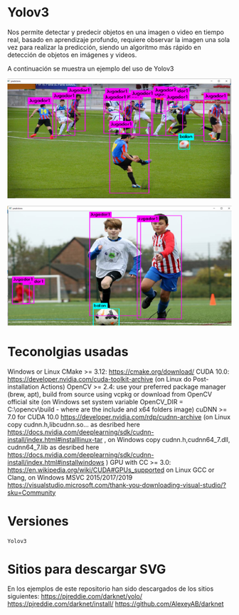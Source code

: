 # Yolov3

Nos permite detectar y predecir objetos en una imagen o video en tiempo real, basado en aprendizaje profundo, requiere observar la imagen una sola vez para realizar la predicción, siendo un algoritmo más rápido en detección de objetos en imágenes y videos.

A continuación se muestra un ejemplo del uso de Yolov3

[![Imagen 1](/readme_image/prediccion1.PNG)](readme_image/prediccion1.PNG)

[![Imagen 2](/readme_image/prediccion2.PNG)](readme_image/prediccion2.PNG)


# Teconolgias usadas
Windows or Linux
CMake >= 3.12: https://cmake.org/download/
CUDA 10.0: https://developer.nvidia.com/cuda-toolkit-archive (on Linux do Post-installation Actions)
OpenCV >= 2.4: use your preferred package manager (brew, apt), build from source using vcpkg or download from OpenCV official site (on Windows set system variable OpenCV_DIR = C:\opencv\build - where are the include and x64 folders image)
cuDNN >= 7.0 for CUDA 10.0 https://developer.nvidia.com/rdp/cudnn-archive (on Linux copy cudnn.h,libcudnn.so... as desribed here https://docs.nvidia.com/deeplearning/sdk/cudnn-install/index.html#installlinux-tar , on Windows copy cudnn.h,cudnn64_7.dll, cudnn64_7.lib as desribed here https://docs.nvidia.com/deeplearning/sdk/cudnn-install/index.html#installwindows )
GPU with CC >= 3.0: https://en.wikipedia.org/wiki/CUDA#GPUs_supported
on Linux GCC or Clang, on Windows MSVC 2015/2017/2019 https://visualstudio.microsoft.com/thank-you-downloading-visual-studio/?sku=Community


# Versiones

	Yolov3 

# Sitios para descargar SVG

En los ejemplos de este repositorio han sido descargados de los sitios siguientes:
https://pjreddie.com/darknet/yolo/
https://pjreddie.com/darknet/install/
https://github.com/AlexeyAB/darknet